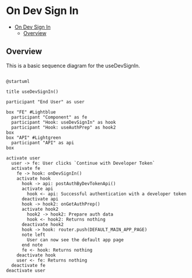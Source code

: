 # On Dev Sign In

<!-- TOC -->

- [On Dev Sign In](#on-dev-sign-in)
  - [Overview](#overview)

<!-- /TOC -->

## Overview
This is a basic sequence diagram for the useDevSignIn.


```plantuml

@startuml

title useDevSignIn()

participant "End User" as user

box "FE" #Lightblue
  participant "Component" as fe
  participant "Hook: useDevSignIn" as hook
  participant "Hook: useAuthPrep" as hook2
box
box "API" #Lightgreen
  participant "API" as api
box

activate user
  user -> fe: User clicks `Continue with Developer Token`
  activate fe
    fe -> hook: onDevSignIn()
    activate hook
      hook -> api: postAuthByDevTokenApi()
      activate api
        hook <- api: Successful authentication with a developer token
      deactivate api
      hook -> hook2: onGetAuthPrep()
      activate hook2
        hook2 -> hook2: Prepare auth data
        hook <- hook2: Returns nothing
      deactivate hook2
      hook -> hook: router.push(DEFAULT_MAIN_APP_PAGE)
      note left
        User can now see the default app page
      end note
      fe <- hook: Returns nothing
    deactivate hook
    user <- fe: Returns nothing
  deactivate fe
deactivate user
